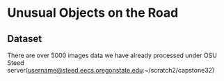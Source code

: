 # Unusual Objects on the Road
## Dataset 
There are over 5000 images data we have already processed under OSU Steed server(username@steed.eecs.oregonstate.edu:~/scratch2/capstone32)
